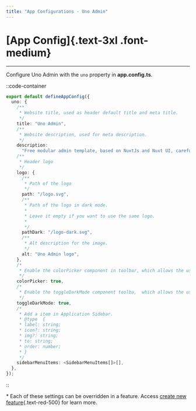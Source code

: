 ```yaml
---
title: "App Configurations - Uno Admin"
---
```


<div class="space-y-4">

# [App Config]{.text-3xl .font-medium}

---

Configure Uno Admin with the `uno` property in <b>app.config.ts</b>.

::code-container

```ts
export default defineAppConfig({
  uno: {
    /**
     * Website title, used as header default title and meta title.
     */
    title: "Uno Admin",
    /**
     * Website description, used for meta description.
     */
    description:
      "Free modular admin template, based on NuxtJs and Nuxt UI, carefully crafted and ready for production ",
    /**
     * Header logo
     */
    logo: {
      /**
       * Path of the logo
       */
      path: "/logo.svg",
      /**
       * Path of the logo in dark mode.
       *
       * Leave it empty if you want to use the same logo.
       *
       */
      pathDark: "/logo-dark.svg",
      /**
       * Alt description for the image.
       */
      alt: "Uno Admin logo",
    },
    /*
     * Enable the colorPicker component in toolbar, which allows the user to select the theme's default color
     */
    colorPicker: true,
    /*
     * Enable the toggleDarkMode component toolba,  which allows the user to select the theme's default color
     */
    toggleDarkMode: true,
    /*
     * Add a item in Application Sidebar.
     * @type  {
     * label: string;
     * icon?: string;
     * img?: string;
     * to: string;
     * order: number;
     * }
     */
    sidebarMenuItems: <SidebarMenuItems[]>[],
  },
});
```

::

\* Each of these settings can be overridden in a feature. Access [create new feature](/docs/new-feature){.text-red-500} for learn more.

</div>
